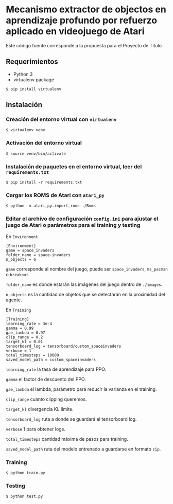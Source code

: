 # Mecanismo extractor de objectos en aprendizaje profundo por refuerzo aplicado en videojuego de Atari

Este código fuente corresponde a la propuesta para el Proyecto de Título

## Requerimientos

- Python 3
- virtualenv package

`$ pip install virtualenv`

## Instalación

### Creación del entorno virtual con `virtualenv`

`$ virtualenv venv`

### Activación del entorno virtual

`$ source venv/bin/activate`

### Instalación de paquetes en el entorno virtual, leer del `requirements.txt`

`$ pip install -r requirements.txt`

### Cargar los ROMS de Atari con `atari_py`

`$ python -m atari_py.import_roms ./Roms`

### Editar el archivo de configuración `config.ini` para ajustar el juego de Atari o parámetros para el training y testing

En `Environment`

```text
[Environment]
game = space_invaders
folder_name = space-invaders
n_objects = 6
```

`game` corresponde al nombre del juego, puede ser `space_invaders`, `ms_pacman` o `breakout`.

`folder_name` es donde estarán las imágenes del juego dentro de `./images`.

`n_objects` es la cantidad de objetos que se detectarán en la proximidad del agente.

En `Training`

```text
[Training]
learning_rate = 3e-4
gamma = 0.99
gae_lambda = 0.97
clip_range = 0.2
target_kl = 0.01
tensorboard_log = tensorboard/custom_spaceinvaders
verbose = 1
total_timesteps = 10000
saved_model_path = custom_spaceinvaders
```

`learning_rate` la tasa de aprendizaje para PPO.

`gamma` el factor de descuento del PPO.

`gae_lambda` el lambda, parámetro para reducir la varianza en el training.

`clip_range` cuánto clipping queremos.

`target_kl` divergencia KL límite.

`tensorboard_log` ruta a donde se guardará el tensorboard log.

`verbose` 1 para obtener logs.

`total_timesteps` cantidad máxima de pasos para training.

`saved_model_path` ruta del modelo entrenado a guardarse en formato `zip`.

### Training

`$ python train.py`

### Testing

`$ python test.py`
